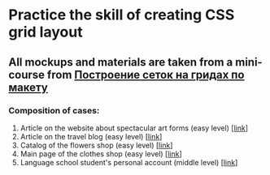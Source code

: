 # Practice the skill of creating CSS grid layout
## All mockups and materials are taken from a mini-course from [Построение сеток на гридах по макету](https://htmlacademy.ru/skills/grid-layout/payment)

### Composition of cases:
01. Article on the website about spectacular art forms (easy level) \[[link](01-article/)\]
02. Article on the travel blog (easy level) \[[link](02-travel-blog/)\]
03. Catalog of the flowers shop (easy level) \[[link](03-flower-shop/)\]
04. Main page of the clothes shop (easy level) \[[link](04-clothes-shop/)\]
05. Language school student's personal account (middle level) \[[link](05-language-school/)\]